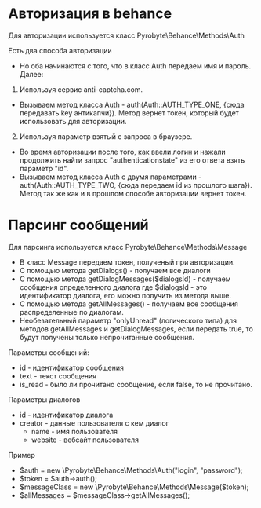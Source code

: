 # Авторизация в behance
Для авторизации используется класс Pyrobyte\Behance\Methods\Auth

Есть два способа авторизации
* Но оба начинаются с того, что в класс Auth передаем имя и пароль. Далее:
1) Используя сервис anti-captcha.com. 
* Вызываем метод класса Auth - auth(Auth::AUTH_TYPE_ONE, {сюда передавать key антикапчи}). Метод вернет токен, который
будет использовать для авторизации.
2) Используя параметр взятый с запроса в браузере.
* Во время авторизации после того, как ввели логин и нажали продолжить найти запрос 
"authenticationstate" из его ответа взять параметр "id".
* Вызываем метод класса Auth с двумя параметрами - auth(Auth::AUTH_TYPE_TWO, {сюда передаем id из прошлого шага}).
Метод так же как и в прошлом способе авторизации вернет токен.
# Парсинг сообщений
Для парсинга используется класс Pyrobyte\Behance\Methods\Message
* В класс Message передаем токен, полученый при авторизации. 
* С помощью метода getDialogs() - получаем все диалоги
* С помощью метода getDialogMessages($dialogsId) - получаем сообщения определенного диалога
где $dialogsId - это идентификатор диалога, его можно получить из метода выше.
* С помощью метода getAllMessages() - получаем все сообщения распределенные по диалогам.
* Необезательный параметр "onlyUnread" (логического типа) для методов
 getAllMessages и getDialogMessages, если передать true, то будут получены только
  непрочитанные сообщения.
  
Параметры сообщений:
* id - идентификатор сообщения
* text - текст сообщения
* is_read - было ли прочитано сообщение, если false, то не прочитано.

Параметры диалогов 
* id - идентификатор диалога
* creator - данные пользователя с кем диалог
    * name - имя пользователя
    * website - вебсайт пользователя

Пример
 *    $auth = new \Pyrobyte\Behance\Methods\Auth("login", "password");
 *   $token = $auth->auth();
 *    $messageClass = new \Pyrobyte\Behance\Methods\Message($token);
 *    $allMessages = $messageClass->getAllMessages();
     
